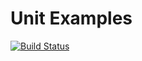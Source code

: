 Unit Examples
==========================

[![Build Status](https://travis-ci.org/Visual-Craft/unit-examples.svg?branch=master)](https://travis-ci.org/Visual-Craft/unit-examples)

